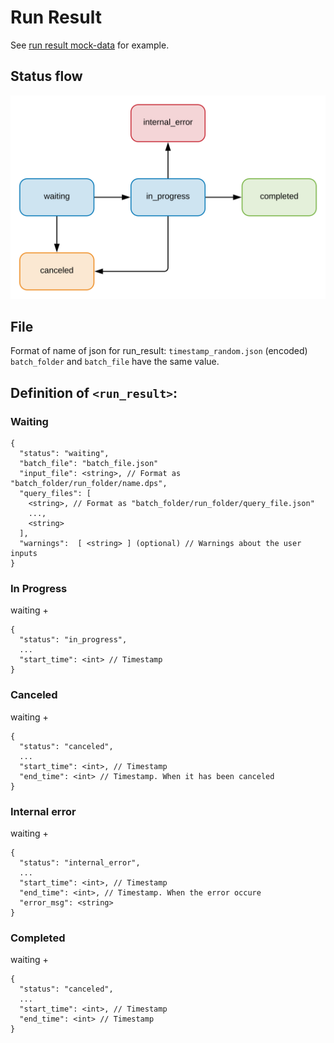 # Run Result

See [run result mock-data](../../mock-data/run/run.json) for example.

## Status flow

![Status flow](../flows/result_status.svg)

## File

Format of name of json for run_result: `timestamp_random.json` (encoded)
`batch_folder` and `batch_file` have the same value.

## Definition of `<run_result>`:

### Waiting

```
{
  "status": "waiting",
  "batch_file": "batch_file.json"
  "input_file": <string>, // Format as "batch_folder/run_folder/name.dps",
  "query_files": [
    <string>, // Format as "batch_folder/run_folder/query_file.json"
    ...,
    <string>
  ],
  "warnings":  [ <string> ] (optional) // Warnings about the user inputs
}
```

### In Progress

waiting +
```
{
  "status": "in_progress",
  ...
  "start_time": <int> // Timestamp
}
```

### Canceled

waiting +
```
{
  "status": "canceled",
  ...
  "start_time": <int>, // Timestamp
  "end_time": <int> // Timestamp. When it has been canceled
}
```

### Internal error

waiting +
```
{
  "status": "internal_error",
  ...
  "start_time": <int>, // Timestamp
  "end_time": <int>, // Timestamp. When the error occure
  "error_msg": <string>
}
```

### Completed

waiting +
```
{
  "status": "canceled",
  ...
  "start_time": <int>, // Timestamp
  "end_time": <int> // Timestamp
}
```
